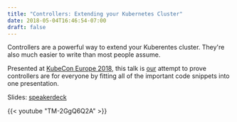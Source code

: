 ```yaml
---
title: "Controllers: Extending your Kubernetes Cluster"
date: 2018-05-04T16:46:54-07:00
draft: false
---
```



Controllers are a powerful way to extend your Kuberentes cluster. They're also
much easier to write than most people assume.

Presented at [KubeCon Europe 2018][event], this talk is [our][terin] attempt to
prove controllers are for everyone by fitting all of the important code
snippets into one presentation.

Slides: [speakerdeck](https://speakerdeck.com/rlguarino/controllers-extending-your-kubernetes-cluster)

{{< youtube "TM-2GgQ6Q2A" >}}

[event]:http://sched.co/DqwM
[terin]:https://terinstock.com
